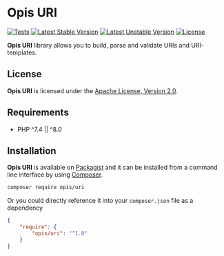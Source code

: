 Opis URI
==========
[![Tests](https://github.com/opis/uri/workflows/Tests/badge.svg)](https://github.com/opis/uri/actions)
[![Latest Stable Version](https://poser.pugx.org/opis/uri/version.png)](https://packagist.org/packages/opis/uri)
[![Latest Unstable Version](https://poser.pugx.org/opis/uri/v/unstable.png)](//packagist.org/packages/opis/uri)
[![License](https://poser.pugx.org/opis/uri/license.png)](https://packagist.org/packages/opis/uri)


**Opis URI** library allows you to build, parse and validate URIs and URI-templates.

## License

**Opis URI** is licensed under the [Apache License, Version 2.0][license]. 

## Requirements

* PHP ^7.4 || ^8.0

## Installation

**Opis URI** is available on [Packagist] and it can be installed from a 
command line interface by using [Composer]. 

```bash
composer require opis/uri
```

Or you could directly reference it into your `composer.json` file as a dependency

```json
{
    "require": {
        "opis/uri": "^1.0"
    }
}
```

[license]: https://www.apache.org/licenses/LICENSE-2.0 "Apache License"
[Packagist]: https://packagist.org/packages/opis/database "Packagist"
[Composer]: https://getcomposer.org "Composer"